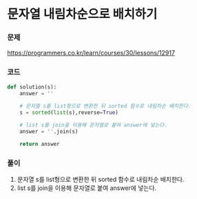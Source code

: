 문자열 내림차순으로 배치하기
=================================================================

### 문제
https://programmers.co.kr/learn/courses/30/lessons/12917

### 코드

``` python
def solution(s):
    answer = ''
    
    # 문자열 s를 list형으로 변환한 뒤 sorted 함수로 내림차순 배치한다.
    s = sorted(list(s),reverse=True)

    # list s를 join을 이용해 문자열로 붙여 answer에 넣는다.
    answer = ''.join(s)

    return answer
```

### 풀이

1. 문자열 s를 list형으로 변환한 뒤 sorted 함수로 내림차순 배치한다.
2. list s를 join을 이용해 문자열로 붙여 answer에 넣는다.
